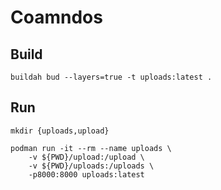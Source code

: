 # Coamndos

## Build
    
    buildah bud --layers=true -t uploads:latest .

## Run
    
    mkdir {uploads,upload}

    podman run -it --rm --name uploads \
        -v ${PWD}/upload:/upload \
        -v ${PWD}/uploads:/uploads \
        -p8000:8000 uploads:latest
